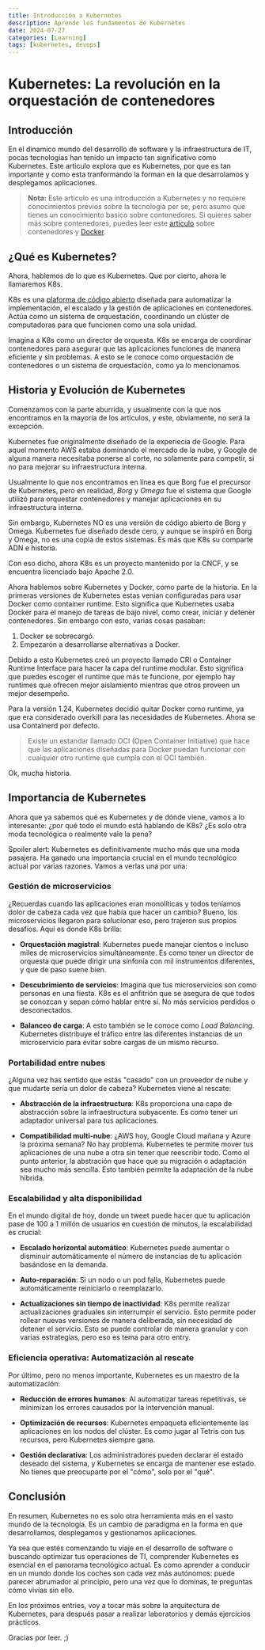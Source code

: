 ```yaml
---
title: Introducción a Kubernetes
description: Aprende los fundamentos de Kubernetes
date: 2024-07-27
categories: [Learning]
tags: [kubernetes, devops]
---
```


# Kubernetes: La revolución en la orquestación de contenedores

## Introducción

En el dinamico mundo del desarrollo de software y la infraestructura de IT, pocas tecnologias han tenido un impacto tan significativo como Kubernetes. Este articulo explora que es Kubernetes, por que es tan importante y como esta tranformando la forman en la que desarrolamos y desplegamos aplicaciones.

> **Nota:** Este articulo es una introducción a Kubernetes y no requiere conocimientos previos sobre la tecnologia per se, pero asumo que tienes un conocimiento basico sobre contenedores. Si quieres saber más sobre contenedores, puedes leer este [articulo](https://www.ibm.com/mx-es/topics/containers) sobre contenedores y [Docker](https://www.ibm.com/mx-es/topics/docker).

## ¿Qué es Kubernetes?

Ahora, hablemos de lo que es Kubernetes. Que por cierto, ahora le llamaremos K8s.

K8s es una [plaforma de código abierto](https://kubernetes.io/es/) diseñada para automatizar la implementación, el escalado y la gestión de aplicaciones en contenedores. Actúa como un sistema de orquestación, coordinando un clúster de computadoras para que funcionen como una sola unidad.

Imagina a K8s como un director de orquesta. K8s se encarga de coordinar contenedores para asegurar que las aplicaciones funciones de manera eficiente y sin problemas. A esto se le conoce como orquestación de contenedores o un sistema de orquestación, como ya lo mencionamos.

## Historia y Evolución de Kubernetes

Comenzamos con la parte aburrida, y usualmente con la que nos encontramos en la mayoría de los artículos, y este, obviamente, no será la excepción.

Kubernetes fue originalmente diseñado de la experiecia de Google. Para aquel momento AWS estaba dominando el mercado de la nube, y Google de alguna manera necesitaba ponerse al corte, no solamente para competir, si no para mejorar su infraestructura interna.

Usualmente lo que nos encontramos en línea es que Borg fue el precursor de Kubernetes, pero en realidad, *Borg* y *Omega* fue el sistema que Google utilizó para orquestar contenedores y manejar aplicaciones en su infraestructura interna.

Sin embargo, Kubernetes NO es una versión de código abierto de Borg y Omega. Kubernetes fue diseñado desde cero, y aunque se inspiró en Borg y Omega, no es una copia de estos sistemas. Es más que K8s su comparte ADN e historia.

Con eso dicho, ahora K8s es un proyecto mantenido por la CNCF, y se encuentra licenciado bajo Apache 2.0.

Ahora hablemos sobre Kubernetes y Docker, como parte de la historia. En la primeras versiones de Kubernetes estas venian configuradas para usar Docker como container runtime. Esto significa que Kubernetes usaba Docker para el manejo de tareas de bajo nivel, como crear, iniciar y detener contenedores. Sin embargo con esto, varias cosas pasaban:

1. Docker se sobrecargó.
2. Empezarón a desarrollarse alternativas a Docker.

Debido a esto Kubernetes creó un proyecto llamado CRI o Container Runtime Interface para hacer la capa del runtime modular. Esto significa que puedes escoger el runtime que más te funcione, por ejemplo hay runtimes que ofrecen mejor aislamiento mientras que otros proveen un mejor desempeño.

Para la versión 1.24, Kubernetes decidió quitar Docker como runtime, ya que era considerado overkill para las necesidades de Kubernetes. Ahora se usa Containerd por defecto.

> Existe un estandar llamado OCI (Open Container Initiative) que hace que las aplicaciones diseñadas para Docker puedan funcionar con cualquier otro runtime que cumpla con el OCI también.

Ok, mucha historia.

## Importancia de Kubernetes

Ahora que ya sabemos qué es Kubernetes y de dónde viene, vamos a lo interesante: ¿por qué todo el mundo está hablando de K8s? ¿Es solo otra moda tecnológica o realmente vale la pena?

Spoiler alert: Kubernetes es definitivamente mucho más que una moda pasajera. Ha ganado una importancia crucial en el mundo tecnológico actual por varias razones. Vamos a verlas una por una:

### Gestión de microservicios

¿Recuerdas cuando las aplicaciones eran monolíticas y todos teníamos dolor de cabeza cada vez que había que hacer un cambio? Bueno, los microservicios llegaron para solucionar eso, pero trajeron sus propios desafíos. Aquí es donde K8s brilla:

- **Orquestación magistral**: Kubernetes puede manejar cientos o incluso miles de microservicios simultáneamente. Es como tener un director de orquesta que puede dirigir una sinfonía con mil instrumentos diferentes, y que de paso suene bien.

- **Descubrimiento de servicios**: Imagina que tus microservicios son como personas en una fiesta. K8s es el anfitrión que se asegura de que todos se conozcan y sepan cómo hablar entre sí. No más servicios perdidos o desconectados.

- **Balanceo de carga**: A esto también se le conoce como *Load Balancing*. Kubernetes distribuye el tráfico entre las diferentes instancias de un microservicio para evitar sobre cargas de un mismo recurso.

### Portabilidad entre nubes

¿Alguna vez has sentido que estás "casado" con un proveedor de nube y que mudarte sería un dolor de cabeza? Kubernetes viene al rescate:

- **Abstracción de la infraestructura**: K8s proporciona una capa de abstracción sobre la infraestructura subyacente. Es como tener un adaptador universal para tus aplicaciones.

- **Compatibilidad multi-nube**: ¿AWS hoy, Google Cloud mañana y Azure la próxima semana? No hay problema. Kubernetes te permite mover tus aplicaciones de una nube a otra sin tener que reescribir todo. Como el punto anterior, la abstración que hace que su migración o adaptación sea mucho más sencilla. Esto también permite la adaptación de la nube hibrida.

### Escalabilidad y alta disponibilidad

En el mundo digital de hoy, donde un tweet puede hacer que tu aplicación pase de 100 a 1 millón de usuarios en cuestión de minutos, la escalabilidad es crucial:

- **Escalado horizontal automático**: Kubernetes puede aumentar o disminuir automáticamente el número de instancias de tu aplicación basándose en la demanda.

- **Auto-reparación**: Si un nodo o un pod falla, Kubernetes puede automáticamente reiniciarlo o reemplazarlo.

- **Actualizaciones sin tiempo de inactividad**: K8s permite realizar actualizaciones graduales sin interrumpir el servicio. Esto permite poder rollear nuevas versiones de manera deliberada, sin necesidad de detener el servicio. Esto se puede controlar de manera granular y con varias estrategias, pero eso es tema para otro entry.

### Eficiencia operativa: Automatización al rescate

Por último, pero no menos importante, Kubernetes es un maestro de la automatización:

- **Reducción de errores humanos**: Al automatizar tareas repetitivas, se minimizan los errores causados por la intervención manual.

- **Optimización de recursos**: Kubernetes empaqueta eficientemente las aplicaciones en los nodos del clúster. Es como jugar al Tetris con tus recursos, pero Kubernetes siempre gana.

- **Gestión declarativa**: Los administradores pueden declarar el estado deseado del sistema, y Kubernetes se encarga de mantener ese estado. No tienes que preocuparte por el "cómo", solo por el "qué".

## Conclusión

En resumen, Kubernetes no es solo otra herramienta más en el vasto mundo de la tecnología. Es un cambio de paradigma en la forma en que desarrollamos, desplegamos y gestionamos aplicaciones.

Ya sea que estés comenzando tu viaje en el desarrollo de software o buscando optimizar tus operaciones de TI, comprender Kubernetes es esencial en el panorama tecnológico actual. Es como aprender a conducir en un mundo donde los coches son cada vez más autónomos: puede parecer abrumador al principio, pero una vez que lo dominas, te preguntas cómo vivías sin ello.

En los próximos entries, voy a tocar más sobre la arquitectura de Kubernetes, para después pasar a realizar laboratorios y demás ejercicios prácticos.

Gracias por leer. ;)
